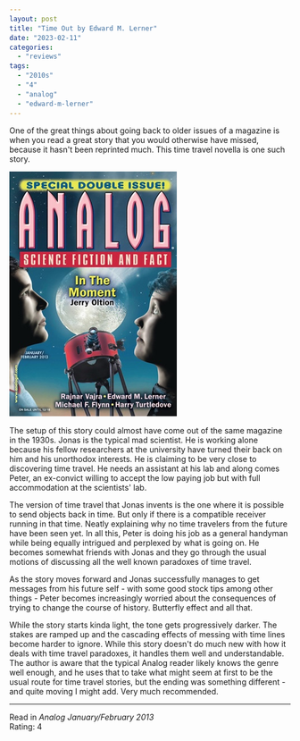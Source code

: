 ```yaml
---
layout: post
title: "Time Out by Edward M. Lerner"
date: "2023-02-11"
categories:
  - "reviews"
tags:
  - "2010s"
  - "4"
  - "analog"
  - "edward-m-lerner"
---
```


One of the great things about going back to older issues of a magazine is when you read a great story that you would otherwise have missed, because it hasn't been reprinted much. This time travel novella is one such story.

![](/assets/images/img_8553.jpg)

The setup of this story could almost have come out of the same magazine in the 1930s. Jonas is the typical mad scientist. He is working alone because his fellow researchers at the university have turned their back on him and his unorthodox interests. He is claiming to be very close to discovering time travel. He needs an assistant at his lab and along comes Peter, an ex-convict willing to accept the low paying job but with full accommodation at the scientists' lab.

The version of time travel that Jonas invents is the one where it is possible to send objects back in time. But only if there is a compatible receiver running in that time. Neatly explaining why no time travelers from the future have been seen yet. In all this, Peter is doing his job as a general handyman while being equally intrigued and perplexed by what is going on. He becomes somewhat friends with Jonas and they go through the usual motions of discussing all the well known paradoxes of time travel.

As the story moves forward and Jonas successfully manages to get messages from his future self - with some good stock tips among other things - Peter becomes increasingly worried about the consequences of trying to change the course of history. Butterfly effect and all that.

While the story starts kinda light, the tone gets progressively darker. The stakes are ramped up and the cascading effects of messing with time lines become harder to ignore. While this story doesn't do much new with how it deals with time travel paradoxes, it handles them well and understandable. The author is aware that the typical Analog reader likely knows the genre well enough, and he uses that to take what might seem at first to be the usual route for time travel stories, but the ending was something different - and quite moving I might add. Very much recommended.

* * *

Read in _Analog January/February 2013_\
Rating: 4
